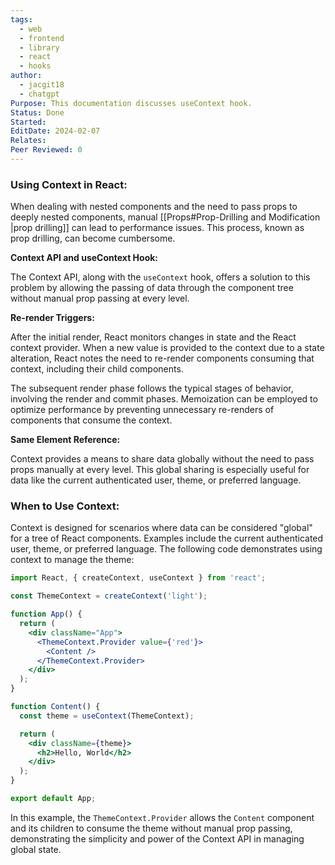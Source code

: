 ```yaml
---
tags:
  - web
  - frontend
  - library
  - react
  - hooks
author:
  - jacgit18
  - chatgpt
Purpose: This documentation discusses useContext hook.
Status: Done
Started: 
EditDate: 2024-02-07
Relates: 
Peer Reviewed: 0
---
```

### Using Context in React:

When dealing with nested components and the need to pass props to deeply nested components, manual [[Props#Prop-Drilling and Modification |prop drilling]] can lead to performance issues. This process, known as prop drilling, can become cumbersome.

**Context API and useContext Hook:**

The Context API, along with the `useContext` hook, offers a solution to this problem by allowing the passing of data through the component tree without manual prop passing at every level.

**Re-render Triggers:**

After the initial render, React monitors changes in state and the React context provider. When a new value is provided to the context due to a state alteration, React notes the need to re-render components consuming that context, including their child components.

The subsequent render phase follows the typical stages of behavior, involving the render and commit phases. Memoization can be employed to optimize performance by preventing unnecessary re-renders of components that consume the context.

**Same Element Reference:**

Context provides a means to share data globally without the need to pass props manually at every level. This global sharing is especially useful for data like the current authenticated user, theme, or preferred language.

### When to Use Context:

Context is designed for scenarios where data can be considered "global" for a tree of React components. Examples include the current authenticated user, theme, or preferred language. The following code demonstrates using context to manage the theme:

```jsx
import React, { createContext, useContext } from 'react';

const ThemeContext = createContext('light');

function App() {
  return (
    <div className="App">
      <ThemeContext.Provider value={'red'}>
        <Content />
      </ThemeContext.Provider>
    </div>
  );
}

function Content() {
  const theme = useContext(ThemeContext);

  return (
    <div className={theme}>
      <h2>Hello, World</h2>
    </div>
  );
}

export default App;
```

In this example, the `ThemeContext.Provider` allows the `Content` component and its children to consume the theme without manual prop passing, demonstrating the simplicity and power of the Context API in managing global state.